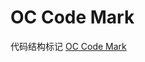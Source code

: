 # OC Code Mark
代码结构标记
[OC Code Mark](https://github.com/yu0winter/Xcode-Code-Mark/blob/master/OC%20%E4%BB%A3%E7%A0%81%E5%9D%97.md)

